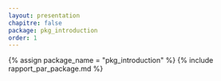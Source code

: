 ```yaml
---
layout: presentation
chapitre: false
package: pkg_introduction
order: 1
---
```


{% assign package_name = "pkg_introduction" %}
{% include rapport_par_package.md %}
